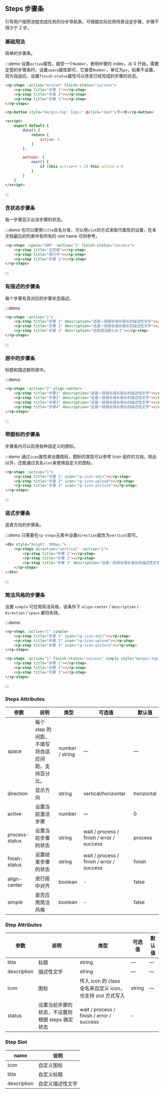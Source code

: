 ## Steps 步骤条

引导用户按照流程完成任务的分步导航条，可根据实际应用场景设定步骤，步骤不得少于 2 步。

### 基础用法

简单的步骤条。

:::demo 设置`active`属性，接受一个`Number`，表明步骤的 index，从 0 开始。需要定宽的步骤条时，设置`space`属性即可，它接受`Number`，单位为`px`，如果不设置，则为自适应。设置`finish-status`属性可以改变已经完成的步骤的状态。

```html
<rp-steps :active="active" finish-status="success">
    <rp-step title="步骤 1"></rp-step>
    <rp-step title="步骤 2"></rp-step>
    <rp-step title="步骤 3"></rp-step>
</rp-steps>

<rp-button style="margin-top: 12px;" @click="next">下一步</rp-button>

<script>
    export default {
        data() {
            return {
                active: 0
            }
        },

        methods: {
            next() {
                if (this.active++ > 2) this.active = 0
            }
        }
    }
</script>
```

:::

### 含状态步骤条

每一步骤显示出该步骤的状态。

:::demo 也可以使用`title`具名分发，可以用`slot`的方式来取代属性的设置，在本文档最后的列表中有所有的 slot name 可供参考。

```html
<rp-steps :space="200" :active="1" finish-status="success">
    <rp-step title="已完成"></rp-step>
    <rp-step title="进行中"></rp-step>
    <rp-step title="步骤 3"></rp-step>
</rp-steps>
```

:::

### 有描述的步骤条

每个步骤有其对应的步骤状态描述。

:::demo

```html
<rp-steps :active="1">
    <rp-step title="步骤 1" description="这是一段很长很长很长的描述性文字"></rp-step>
    <rp-step title="步骤 2" description="这是一段很长很长很长的描述性文字"></rp-step>
    <rp-step title="步骤 3" description="这段就没那么长了"></rp-step>
</rp-steps>
```

:::

### 居中的步骤条

标题和描述都将居中。

:::demo

```html
<rp-steps :active="2" align-center>
    <rp-step title="步骤1" description="这是一段很长很长很长的描述性文字"></rp-step>
    <rp-step title="步骤2" description="这是一段很长很长很长的描述性文字"></rp-step>
    <rp-step title="步骤3" description="这是一段很长很长很长的描述性文字"></rp-step>
    <rp-step title="步骤4" description="这是一段很长很长很长的描述性文字"></rp-step>
</rp-steps>
```

:::

### 带图标的步骤条

步骤条内可以启用各种自定义的图标。

:::demo 通过`icon`属性来设置图标，图标的类型可以参考 Icon 组件的文档，除此以外，还能通过具名`slot`来使用自定义的图标。

```html
<rp-steps :active="1">
    <rp-step title="步骤 1" icon="rp-icon-edit"></rp-step>
    <rp-step title="步骤 2" icon="rp-icon-upload"></rp-step>
    <rp-step title="步骤 3" icon="rp-icon-picture"></rp-step>
</rp-steps>
```

:::

### 竖式步骤条

竖直方向的步骤条。

:::demo 只需要在`rp-steps`元素中设置`direction`属性为`vertical`即可。

```html
<div style="height: 300px;">
    <rp-steps direction="vertical" :active="1">
        <rp-step title="步骤 1"></rp-step>
        <rp-step title="步骤 2"></rp-step>
        <rp-step title="步骤 3" description="这是一段很长很长很长的描述性文字"></rp-step>
    </rp-steps>
</div>
```

:::

### 简洁风格的步骤条

设置 `simple` 可应用简洁风格，该条件下 `align-center` / `description` / `direction` / `space` 都将失效。

:::demo

```html
<rp-steps :active="1" simple>
    <rp-step title="步骤 1" icon="rp-icon-edit"></rp-step>
    <rp-step title="步骤 2" icon="rp-icon-upload"></rp-step>
    <rp-step title="步骤 3" icon="rp-icon-picture"></rp-step>
</rp-steps>

<rp-steps :active="1" finish-status="success" simple style="margin-top: 20px">
    <rp-step title="步骤 1"></rp-step>
    <rp-step title="步骤 2"></rp-step>
    <rp-step title="步骤 3"></rp-step>
</rp-steps>
```

:::

### Steps Attributes

| 参数           | 说明                                               | 类型            | 可选值                                    | 默认值     |
| -------------- | -------------------------------------------------- | --------------- | ----------------------------------------- | ---------- |
| space          | 每个 step 的间距，不填写将自适应间距。支持百分比。 | number / string | —                                         | —          |
| direction      | 显示方向                                           | string          | vertical/horizontal                       | horizontal |
| active         | 设置当前激活步骤                                   | number          | —                                         | 0          |
| process-status | 设置当前步骤的状态                                 | string          | wait / process / finish / error / success | process    |
| finish-status  | 设置结束步骤的状态                                 | string          | wait / process / finish / error / success | finish     |
| align-center   | 进行居中对齐                                       | boolean         | -                                         | false      |
| simple         | 是否应用简洁风格                                   | boolean         | -                                         | false      |

### Step Attributes

| 参数        | 说明                                            | 类型                                                       | 可选值 | 默认值 |
| ----------- | ----------------------------------------------- | ---------------------------------------------------------- | ------ | ------ |
| title       | 标题                                            | string                                                     | —      | —      |
| description | 描述性文字                                      | string                                                     | —      | —      |
| icon        | 图标                                            | 传入 icon 的 class 全名来自定义 icon，也支持 slot 方式写入 | string | —      |
| status      | 设置当前步骤的状态，不设置则根据 steps 确定状态 | wait / process / finish / error / success                  | -      |

### Step Slot

| name        | 说明             |
| ----------- | ---------------- |
| icon        | 自定义图标       |
| title       | 自定义标题       |
| description | 自定义描述性文字 |
